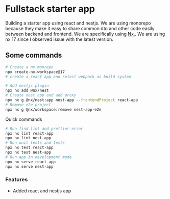 # Fullstack starter app

Building a starter app using react and nestjs. We are using monorepo because they make it easy to share common dto and other code easily between backend and frontend. We are specifically using [Nx.](https://nx.dev/getting-started/intro). We are using nx 17 since I observed issue with the latest version.

## Some commands
```bash
# Create a nx monrepo
npx create-nx-workspace@17
# create a react app and select webpack as build system

# Add nestjs plugin
npx nx add @nx/nest
# Create nest app and add proxy 
npx nx g @nx/nest:app nest-app --frontendProject react-app
# Remove e2e project
npx nx g @nx/workspace:remove nest-app-e2e
```

Quick commands

```bash
# Run find lint and prettier error
npx nx lint react-app
npx nx lint nest-app
# Run unit tests and tests
npx nx test react-app
npx nx test nest-app
# Run app in development mode
npx nx serve react-app
npx nx serve nest-app
```

### Features

- Added react and nestjs app
